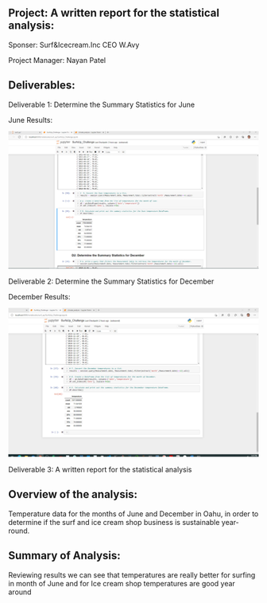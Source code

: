 ## Project: A written report for the statistical analysis:

Sponser: Surf&Icecream.Inc CEO W.Avy

Project Manager: Nayan Patel


## Deliverables:

Deliverable 1: Determine the Summary Statistics for June

June Results:


![June_Temp_Summary](resources/june-summary_statistics.png)


Deliverable 2: Determine the Summary Statistics for December

December Results:


![December_Temp_Summary](resources/December-summary_statistics.png)


Deliverable 3: A written report for the statistical analysis


## Overview of the analysis:

Temperature data for the months of June and December in Oahu, in order to determine if the surf and ice cream shop business is sustainable year-round.


## Summary of Analysis:


Reviewing results we can see that temperatures are really better for surfing in month of June and for Ice cream shop temperatures are good year around








